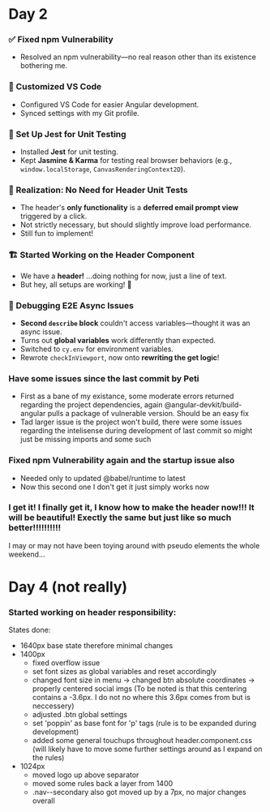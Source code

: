 # Day 2  

### ✅ Fixed npm Vulnerability  
- Resolved an npm vulnerability—no real reason other than its existence bothering me.  

### 🎨 Customized VS Code  
- Configured VS Code for easier Angular development.  
- Synced settings with my Git profile.  

### 🧪 Set Up Jest for Unit Testing  
- Installed **Jest** for unit testing.  
- Kept **Jasmine & Karma** for testing real browser behaviors (e.g., `window.localStorage`, `CanvasRenderingContext2D`).  

### 🤔 Realization: No Need for Header Unit Tests  
- The header's **only functionality** is a **deferred email prompt view** triggered by a click.  
- Not strictly necessary, but should slightly improve load performance.  
- Still fun to implement!  

### 🏗️ Started Working on the Header Component  
- We have a **header!** …doing nothing for now, just a line of text.  
- But hey, all setups are working! 🚀  

### 🐛 Debugging E2E Async Issues  
- **Second `describe` block** couldn't access variables—thought it was an async issue.  
- Turns out **global variables** work differently than expected.  
- Switched to `cy.env` for environment variables.  
- Rewrote `checkInViewport`, now onto **rewriting the get logic**!

### Have some issues since the last commit by Peti
- First as a bane of my existance, some moderate errors returned regarding the project dependencies, again @angular-devkit/build-angular pulls a package of vulnerable version. Should be an easy fix
- Tad larger issue is the project won't build, there were some issues regarding the intelisense during development of last commit so might just be missing imports and some such

### Fixed npm Vulnerability again and the startup issue also
- Needed only to updated @babel/runtime to latest
- Now this second one I don't get it just simply works now


### I get it! I finally get it, I know how to make the header now!!! It will be beautiful! Exectly the same but just like so much better!!!!!!!!!!
I may or may not have been toying around with pseudo elements the whole weekend...

# Day 4 (not really)

### Started working on header responsibility:
States done:
- 1640px base state therefore minimal changes
- 1400px
    - fixed overflow issue
    - set font sizes as global variables and reset accordingly
    - changed font size in menu -> changed btn absolute coordinates -> properly centered social imgs (To be noted is that this centering contains a -3.6px. I do not no where this 3.6px comes from but is neccessery)
    - adjusted .btn global settings
    - set 'poppin' as base font for 'p' tags (rule is to be expanded during development)
    - added some general touchups throughout header.component.css (will likely have to move some further settings around as I expand on the rules)
- 1024px
    - moved logo up above separator
    - moved some rules back a layer from 1400
    - .nav--secondary also got moved up by a 7px, no major changes overall